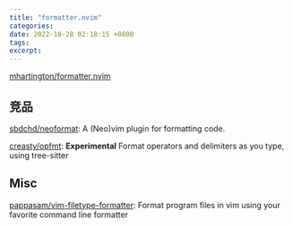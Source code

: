 ```yaml
---
title: "formatter.nvim"
categories: 
date: 2022-10-28 02:18:15 +0800
tags: 
excerpt: 
---
```



[mhartington/formatter.nvim](https://github.com/mhartington/formatter.nvim)




## 竞品

[sbdchd/neoformat](https://github.com/sbdchd/neoformat): A (Neo)vim plugin for formatting code.

[creasty/opfmt](https://github.com/creasty/opfmt): **Experimental** Format operators and delimiters as you type, using tree-sitter

## Misc

[pappasam/vim-filetype-formatter](https://github.com/pappasam/vim-filetype-formatter): Format program files in vim using your favorite command line formatter



